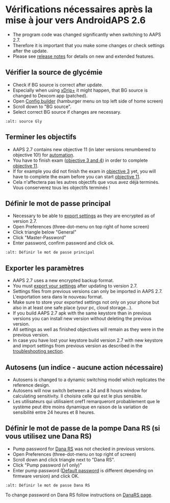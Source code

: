 # Vérifications nécessaires après la mise à jour vers AndroidAPS 2.6

- The program code was changed significantly when switching to AAPS 2.7.
- Therefore it is important that you make some changes or check settings after the update.
- Please see [release notes](../Installing-AndroidAPS/Releasenotes.md#version-2-7-0) for details on new and extended features.

## Vérifier la source de glycémie

- Check if BG source is correct after update.
- Especially when using [xDrip+](../Configuration/xdrip.md) it might happen, that BG source is changed to Dexcom app (patched).
- Open [Config builder](../Configuration/Config-Builder.md#bg-source) (hamburger menu on top left side of home screen)
- Scroll down to "BG source".
- Select correct BG source if changes are necessary.

```{image} ../images/ConfBuild_BG.png
:alt: source Gly
```

## Terminer les objectifs

- AAPS 2.7 contains new objective 11 (in later versions renumbered to objective 10!) for [automation](../Usage/Automation.md).
- You have to finish exam ([objective 3 and 4](../Usage/Objectives.md#objective-3-prove-your-knowledge)) in order to complete [objective 11](../Usage/Objectives#objective-10-automation).
- If for example you did not finish the exam in [objective 3](../Usage/Objectives.md#objective-3-prove-your-knowledge) yet, you will have to complete the exam before you can start [objective 11](../Usage/Objectives#objective-10-automation).
- Cela n'affectera pas les autres objectifs que vous avez déjà terminés. Vous conserverez tous les objectifs terminés !

## Définir le mot de passe principal

- Necessary to be able to [export settings](../Usage/ExportImportSettings.md) as they are encrypted as of version 2.7.
- Open Preferences (three-dot-menu on top right of home screen)
- Click triangle below "General"
- Click "Master-Password"
- Enter password, confirm password and click ok.

```{image} ../images/MasterPW.png
:alt: Définir le mot de passe principal
```

## Exporter les paramètres

- AAPS 2.7 uses a new encrypted backup format.
- You must [export your settings](../Usage/ExportImportSettings.md) after updating to version 2.7.
- Settings files from previous versions can only be imported in AAPS 2.7. L'exportation sera dans le nouveau format.
- Make sure to store your exported settings not only on your phone but also in at least one safe place (your pc, cloud storage...).
- If you build AAPS 2.7 apk with the same keystore than in previous versions you can install new version without deleting the previous version.
- All settings as well as finished objectives will remain as they were in the previous version.
- In case you have lost your keystore build version 2.7 with new keystore and import settings from previous version as described in the [troubleshooting section](../Installing-AndroidAPS/troubleshooting_androidstudio.md#lost-keystore).

## Autosens (un indice - aucune action nécessaire)

- Autosens is changed to a dynamic switching model which replicates the reference design.
- Autosens will now switch between a 24 and 8 hours window for calculating sensitivity. Il choisira celle qui est le plus sensible.
- Les utilisateurs qui utilisaient oref1 remarqueront probablement que le système peut être moins dynamique en raison de la variation de sensibilité entre 24 heures et 8 heures.

## Définir le mot de passe de la pompe Dana RS (si vous utilisez une Dana RS)

- Pump password for [Dana RS](../Configuration/DanaRS-Insulin-Pump.md) was not checked in previous versions.
- Open Preferences (three-dot-menu on top right of screen)
- Scroll down and click triangle next to "Dana RS".
- Click "Pump password (v1 only)"
- Enter pump password ([Default password](../Configuration/DanaRS-Insulin-Pump.md#default-password) is different depending on firmware version) and click OK.

```{image} ../images/DanaRSPW.png
:alt: Définir le mot de passe Dana RS
```

To change password on Dana RS follow instructions on [DanaRS page](../Configuration/DanaRS-Insulin-Pump.md#change-password-on-pump).
